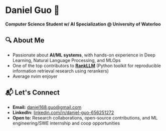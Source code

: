 # Daniel Guo 👋  
**Computer Science Student w/ AI Specialization @ University of Waterloo**  

## 🔍 About Me  
- Passionate about **AI/ML systems**, with hands-on experience in Deep Learning, Natural Language Processing, and MLOps
- One of the top contributors to **[RankLLM](https://github.com/castorini/rank_llm)** (Python toolkit for reproducible information retrieval research using rerankers)
- Average nvim enjoyer

## 📬 Let's Connect  
- **Email:** daniel168.guo@gmail.com  
- **LinkedIn:** [linkedin.com/in/daniel-guo-656251272](https://www.linkedin.com/in/daniel-guo-656251272/)  
- **Open to:** Research collaborations, open-source contributions, and ML engineering/SWE internship and coop opportunities  
